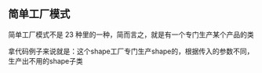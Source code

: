 ## 简单工厂模式

简单工厂模式不是 23 种里的一种，简而言之，就是有一个专门生产某个产品的类

拿代码例子来说就是：这个shape工厂专门生产shape的，根据传入的参数不同，生产出不用的shape子类
